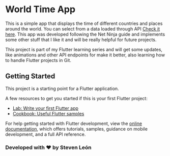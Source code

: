 # World Time App

This is a simple app that displays the time of different countries and places around the world. You can select
from a data loaded through API [Check it here](https://worldtimeapi.org/). This app was developed following the
Net Ninja guide and implements some other stuff that I like it and will be really helpful for future projects.

This project is part of my Flutter learning series and will get some updates, like animations and other API
endpoints for make it better, also learning how to handle Flutter projects in Git. 

## Getting Started

This project is a starting point for a Flutter application.

A few resources to get you started if this is your first Flutter project:

- [Lab: Write your first Flutter app](https://docs.flutter.dev/get-started/codelab)
- [Cookbook: Useful Flutter samples](https://docs.flutter.dev/cookbook)

For help getting started with Flutter development, view the
[online documentation](https://docs.flutter.dev/), which offers tutorials,
samples, guidance on mobile development, and a full API reference.

### Developed with ♥ by Steven León
